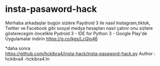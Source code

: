 # insta-pasaword-hack
Merhaba arkadaşlar bugün sizlere Paydroid 3 ile nasıl Instagram,tiktok, Twitter ve Facebook gibi sosyal medya hesapları nasıl çalınır onu sizlere gösterecegim öncelikle
Pydroid 3 - IDE for Python 3 - Google Play'de Uygulamalar indirin https://g.co/kgs/LcQjo46

*daha sonra                                           
https://github.com/hckibra4/insta-hack/insta-pasaword-hack.py
Author : hckibra4 -hckibra4.In
